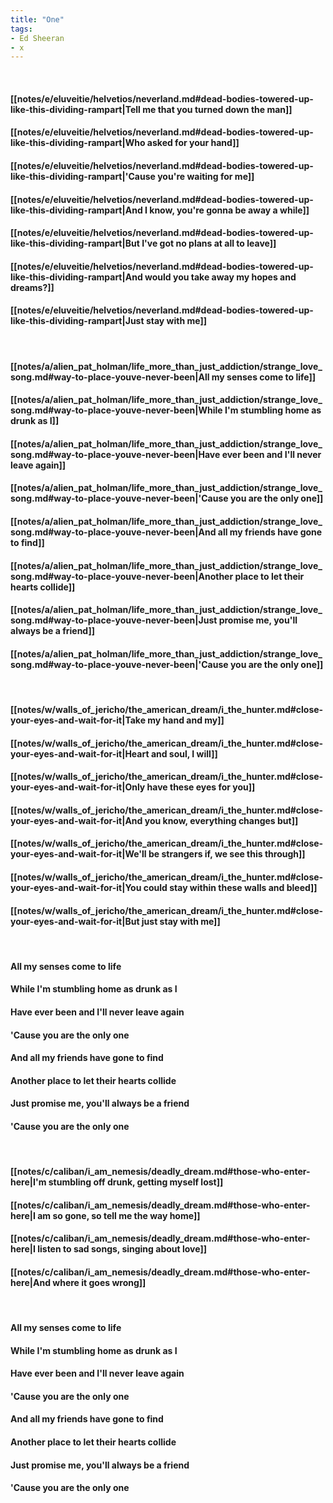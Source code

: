 ```yaml
---
title: "One"
tags:
- Ed Sheeran
- x
---
```

&nbsp;
#### [[notes/e/eluveitie/helvetios/neverland.md#dead-bodies-towered-up-like-this-dividing-rampart|Tell me that you turned down the man]]
#### [[notes/e/eluveitie/helvetios/neverland.md#dead-bodies-towered-up-like-this-dividing-rampart|Who asked for your hand]]
#### [[notes/e/eluveitie/helvetios/neverland.md#dead-bodies-towered-up-like-this-dividing-rampart|'Cause you're waiting for me]]
#### [[notes/e/eluveitie/helvetios/neverland.md#dead-bodies-towered-up-like-this-dividing-rampart|And I know, you're gonna be away a while]]
#### [[notes/e/eluveitie/helvetios/neverland.md#dead-bodies-towered-up-like-this-dividing-rampart|But I've got no plans at all to leave]]
#### [[notes/e/eluveitie/helvetios/neverland.md#dead-bodies-towered-up-like-this-dividing-rampart|And would you take away my hopes and dreams?]]
#### [[notes/e/eluveitie/helvetios/neverland.md#dead-bodies-towered-up-like-this-dividing-rampart|Just stay with me]]
&nbsp;
#### [[notes/a/alien_pat_holman/life_more_than_just_addiction/strange_love_song.md#way-to-place-youve-never-been|All my senses come to life]]
#### [[notes/a/alien_pat_holman/life_more_than_just_addiction/strange_love_song.md#way-to-place-youve-never-been|While I'm stumbling home as drunk as I]]
#### [[notes/a/alien_pat_holman/life_more_than_just_addiction/strange_love_song.md#way-to-place-youve-never-been|Have ever been and I'll never leave again]]
#### [[notes/a/alien_pat_holman/life_more_than_just_addiction/strange_love_song.md#way-to-place-youve-never-been|'Cause you are the only one]]
#### [[notes/a/alien_pat_holman/life_more_than_just_addiction/strange_love_song.md#way-to-place-youve-never-been|And all my friends have gone to find]]
#### [[notes/a/alien_pat_holman/life_more_than_just_addiction/strange_love_song.md#way-to-place-youve-never-been|Another place to let their hearts collide]]
#### [[notes/a/alien_pat_holman/life_more_than_just_addiction/strange_love_song.md#way-to-place-youve-never-been|Just promise me, you'll always be a friend]]
#### [[notes/a/alien_pat_holman/life_more_than_just_addiction/strange_love_song.md#way-to-place-youve-never-been|'Cause you are the only one]]
&nbsp;
#### [[notes/w/walls_of_jericho/the_american_dream/i_the_hunter.md#close-your-eyes-and-wait-for-it|Take my hand and my]]
#### [[notes/w/walls_of_jericho/the_american_dream/i_the_hunter.md#close-your-eyes-and-wait-for-it|Heart and soul, I will]]
#### [[notes/w/walls_of_jericho/the_american_dream/i_the_hunter.md#close-your-eyes-and-wait-for-it|Only have these eyes for you]]
#### [[notes/w/walls_of_jericho/the_american_dream/i_the_hunter.md#close-your-eyes-and-wait-for-it|And you know, everything changes but]]
#### [[notes/w/walls_of_jericho/the_american_dream/i_the_hunter.md#close-your-eyes-and-wait-for-it|We'll be strangers if, we see this through]]
#### [[notes/w/walls_of_jericho/the_american_dream/i_the_hunter.md#close-your-eyes-and-wait-for-it|You could stay within these walls and bleed]]
#### [[notes/w/walls_of_jericho/the_american_dream/i_the_hunter.md#close-your-eyes-and-wait-for-it|But just stay with me]]
&nbsp;
#### All my senses come to life
#### While I'm stumbling home as drunk as I
#### Have ever been and I'll never leave again
#### 'Cause you are the only one
#### And all my friends have gone to find
#### Another place to let their hearts collide
#### Just promise me, you'll always be a friend
#### 'Cause you are the only one
&nbsp;
#### [[notes/c/caliban/i_am_nemesis/deadly_dream.md#those-who-enter-here|I'm stumbling off drunk, getting myself lost]]
#### [[notes/c/caliban/i_am_nemesis/deadly_dream.md#those-who-enter-here|I am so gone, so tell me the way home]]
#### [[notes/c/caliban/i_am_nemesis/deadly_dream.md#those-who-enter-here|I listen to sad songs, singing about love]]
#### [[notes/c/caliban/i_am_nemesis/deadly_dream.md#those-who-enter-here|And where it goes wrong]]
&nbsp;
#### All my senses come to life
#### While I'm stumbling home as drunk as I
#### Have ever been and I'll never leave again
#### 'Cause you are the only one
#### And all my friends have gone to find
#### Another place to let their hearts collide
#### Just promise me, you'll always be a friend
#### 'Cause you are the only one
